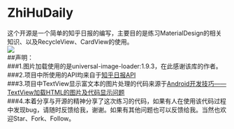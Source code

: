 # ZhiHuDaily
这个开源是一个简单的知乎日报的编写，主要目的是练习MaterialDesign的相关知识、以及RecycleView、CardView的使用。<br>
 ![](https://github.com/gcgongchao/ZhiHuDaily/blob/master/gif/zhihu.gif)<br>
##声明：<br>
###1.图片加载使用的是universal-image-loader:1.9.3，在此感谢该库的作者。<br>
###2.项目中所使用的API均来自于[知乎日报API](https://github.com/izzyleung/ZhihuDailyPurify/wiki/知乎日报-API-分析)<br>
###3.项目中TextView显示富文本的图片处理的代码来源于[Android开发技巧——TextView加载HTML的图片及代码显示问题](http://blog.csdn.net/maosidiaoxian/article/details/41673425)<br>
###4.本着分享与开源的精神分享了这次练习的代码，如果有人在使用该代码过程中发现bug，请随时反馈给我，谢谢。如果有其他问题也可以反馈给我。当然也欢迎Star、Fork、Follow。
